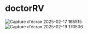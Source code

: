 # doctorRV
![Capture d'écran 2025-02-17 165515](https://github.com/user-attachments/assets/ba8fa4e3-230b-4fb4-9066-9ecd764bc1ef)
![Capture d'écran 2025-02-19 170506](https://github.com/user-attachments/assets/f04d91c7-bea9-40a1-8954-d54c66503b0f)
